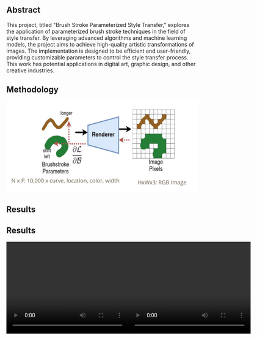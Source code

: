 ## Abstract

This project, titled "Brush Stroke Parameterized Style Transfer," explores the application of parameterized brush stroke techniques in the field of style transfer. By leveraging advanced algorithms and machine learning models, the project aims to achieve high-quality artistic transformations of images. The implementation is designed to be efficient and user-friendly, providing customizable parameters to control the style transfer process. This work has potential applications in digital art, graphic design, and other creative industries.

## Methodology

![Methodology](images/Method.png)

## Results

## Results

<div style="display: flex; justify-content: space-around;">
  <video width="320" height="240" controls>
    <source src="videos/clemson.avi" type="video/avi">
    Your browser does not support the video tag.
  </video>
  <video width="320" height="240" controls>
    <source src="videos/me.avi" type="video/avi">
    Your browser does not support the video tag.
  </video>
</div>
